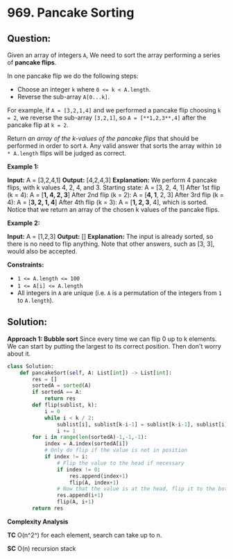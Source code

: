 
  

# 969. Pancake Sorting

  

  

## Question:

Given an array of integers `A`, We need to sort the array performing a series of  **pancake flips**.

In one pancake flip we do the following steps:

-   Choose an integer  `k`  where  `0 <= k < A.length`.
-   Reverse the sub-array  `A[0...k]`.

For example, if  `A = [3,2,1,4]`  and we performed a pancake flip choosing  `k = 2`, we reverse the sub-array  `[3,2,1]`, so  `A = [**1,2,3**,4]`  after the pancake flip at  `k = 2`.

Return  _an array of the k-values of the pancake flips_  that should be performed in order to sort  `A`. Any valid answer that sorts the array within  `10 * A.length`  flips will be judged as correct.

**Example 1:**

**Input:** A = [3,2,4,1]
**Output:** [4,2,4,3]
**Explanation:** 
We perform 4 pancake flips, with k values 4, 2, 4, and 3.
Starting state: A = [3, 2, 4, 1]
After 1st flip (k = 4): A = [**1, 4, 2, 3**]
After 2nd flip (k = 2): A = [**4, 1**, 2, 3]
After 3rd flip (k = 4): A = [**3, 2, 1, 4**]
After 4th flip (k = 3): A = [**1, 2, 3**, 4], which is sorted.
Notice that we return an array of the chosen k values of the pancake flips.

**Example 2:**

**Input:** A = [1,2,3]
**Output:** []
**Explanation:** The input is already sorted, so there is no need to flip anything.
Note that other answers, such as [3, 3], would also be accepted.

**Constraints:**

-   `1 <= A.length <= 100`
-   `1 <= A[i] <= A.length`
-   All integers in  `A`  are unique (i.e.  `A`  is a permutation of the integers from  `1`  to  `A.length`).
## Solution:


**Approach 1: Bubble sort**
Since every time we can flip 0 up to k elements. We can start by putting the largest to its correct position. Then don't worry about it.
```python
class Solution:
    def pancakeSort(self, A: List[int]) -> List[int]:
        res = []
        sortedA = sorted(A)
        if sortedA == A:
            return res
        def flip(sublist, k):
            i = 0
            while i < k / 2:
                sublist[i], sublist[k-i-1] = sublist[k-i-1], sublist[i]
                i += 1
        for i in range(len(sortedA)-1,-1,-1):
            index = A.index(sortedA[i])
            # Only do flip if the value is not in position
            if index != i:
                # Flip the value to the head if necessary
                if index != 0:
                    res.append(index+1)
                    flip(A, index+1)
                # Now that the value is at the head, flip it to the bottom
                res.append(i+1)
                flip(A, i+1)
        return res
```


**Complexity Analysis**

**TC** 
O(n^2^) for each element, search can take up to n.

**SC** 
O(n) recursion stack
